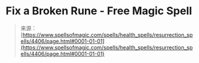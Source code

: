 <!--yml
category: 未分类
date: 2024-06-12 18:38:07
-->

# Fix a Broken Rune - Free Magic Spell

> 来源：[https://www.spellsofmagic.com/spells/health_spells/resurrection_spells/4406/page.html#0001-01-01](https://www.spellsofmagic.com/spells/health_spells/resurrection_spells/4406/page.html#0001-01-01)